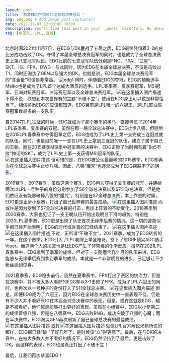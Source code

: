 ```yaml
---
layout: post
title: "恭喜EDG夺得2021全球总决赛冠军 "
img: edg.png # Add image post (optional)
date: 2021-11-07 12:00:00 +0300
description: You’ll find this post in your `_posts` directory. Go ahead and edit it and re-build the site to see your changes. # Add post description (optional)
tag: [中国队, LPL, 游戏]
---
```


北京时间2021年11月7日，在EDG与DK鏖战了五局之后，EDG最终凭借着3-2的总比分成功击败了DK。夺得了本届全球总决赛冠军的同时，也是成为了全球总决赛史上第八支冠军队伍。EDG此前的七支冠军队伍分别是FNC、TPA、“三星”、SKT、IG、FPX、DWG！与此同时，因为EDG在本届全球总决赛，不仅是击败过T1，同时还淘汰了GEN以及强大的DK。也就是说，EDG本届全球总决赛冠军的“含金量”可谓是非常高。
![edg1](https://img-blog.csdnimg.cn/8c9387d5819c4a6bba18cfc63097b665.png?x-oss-process=image/watermark,type_ZHJvaWRzYW5zZmFsbGJhY2s,shadow_50,text_Q1NETiBAcHVzaF9iYWNrKGJlc3Qgd2lzaCk=,size_20,color_FFFFFF,t_70,g_se,x_16)
同时，伴随着EDG的夺冠，EDG的辅助选手Meiko也是成为了LPL首个达成大满贯的选手。LPL春季赛、夏季赛冠军，MSI冠军、亚洲对抗赛冠军、洲际赛冠军以及全球总决赛冠军。
![在这里插入图片描述](https://img-blog.csdnimg.cn/cced9cadc9cd40559a64bc36f5ec16c8.png?x-oss-process=image/watermark,type_ZHJvaWRzYW5zZmFsbGJhY2s,shadow_50,text_Q1NETiBAcHVzaF9iYWNrKGJlc3Qgd2lzaCk=,size_18,color_FFFFFF,t_70,g_se,x_16)
不得不说，联想到本次世界赛的主题“不破不立”，使用在EDG身上可以说是非常恰当了。相信熟悉EDG的应该都知道，EDG目前是LPL唯一的六冠王，是LPL职业联赛冠军数最多的一支队伍。

自2014在LPL征战的时候，EDG就成为了那个赛季的黑马，直接包揽了2014年LPL春季赛、夏季赛的双冠。虽然在那一届全球总决赛中，EDG止步八强，但随后在2015LPL春季赛中夺得冠军之后，EDG也成为了LPL史上第一支完成三连冠成就的队伍。同时，也是目前唯一一支在LPL史上拿到三连冠的队伍，建立了属于自己的王朝。而在2015赛季MSI季中冠军赛的决赛中，EDG击败了当时拥有着“Bo5不败”神话的SKT，成为了LPL史上第一支获得MSI冠军的队伍。
![在这里插入图片描述](https://img-blog.csdnimg.cn/57cf4d58db804349a7c9aca8bd31189c.png?x-oss-process=image/watermark,type_ZHJvaWRzYW5zZmFsbGJhY2s,shadow_50,text_Q1NETiBAcHVzaF9iYWNrKGJlc3Qgd2lzaCk=,size_18,color_FFFFFF,t_70,g_se,x_16)
但可惜的是，在EDG被公认最巅峰的2015赛季，EDG却再次在全球总决赛中止步八强。因此，八强“魔咒”也逐渐成为了EDG摆脱不了的阴影。

2016赛季、2017赛季，虽然这两个赛季，EDG再次夺得了夏季赛的冠军，并连续两次以LPL一号种子的身份分别参加了S6全球总决赛以及S7全球总决赛，但是他们依旧没有能够破掉八强的“魔咒”，特别是在S7全球总决赛，本土作战的时候，EDG更是止步小组赛，打出了自己世界赛的最差成绩。
![在这里插入图片描述](https://img-blog.csdnimg.cn/13164e6e3b9c49f58e224329b17e54cd.png?x-oss-process=image/watermark,type_ZHJvaWRzYW5zZmFsbGJhY2s,shadow_50,text_Q1NETiBAcHVzaF9iYWNrKGJlc3Qgd2lzaCk=,size_16,color_FFFFFF,t_70,g_se,x_16)
而或许是因为受到了S7全球总决赛的打击，再加上阵容的不断变化，2018赛季到2020赛季，大家也见证了一支王朝队伍开始出现明显下滑的趋势。特别是2020LPL夏季赛，EDG更是出现了队史首次无缘季后赛的情况。这一切的迹象似乎都已经开始表明，EDG的时代或许真的已经结束了。
![在这里插入图片描述](https://img-blog.csdnimg.cn/ad730210977744618263526626b596ed.png?x-oss-process=image/watermark,type_ZHJvaWRzYW5zZmFsbGJhY2s,shadow_50,text_Q1NETiBAcHVzaF9iYWNrKGJlc3Qgd2lzaCk=,size_18,color_FFFFFF,t_70,g_se,x_16)![在这里插入图片描述](https://img-blog.csdnimg.cn/ed9c7b933fd34fa891b10a234a747ed4.png?x-oss-process=image/watermark,type_ZHJvaWRzYW5zZmFsbGJhY2s,shadow_50,text_Q1NETiBAcHVzaF9iYWNrKGJlc3Qgd2lzaCk=,size_19,color_FFFFFF,t_70,g_se,x_16)
不过，正所谓“不破不立”，2021赛季，成为了EDG转折的一年。在这个赛季，EDG引入了LPL老牌上单圣枪哥，签下了前GRF顶尖ADC选手Viper。而这两个人的加盟也是让EDG产生了非常棒的化学反应。虽然在2021LPL春季赛中，EDG拿到了季军的成绩，但对于一支刚磨合几个月的队伍来讲，EDG能够从无缘季后赛到拿到季军的成绩，本就是一个非常明显的进步，已足够让不少粉丝感到惊喜。

2021夏季赛，EDG稳步前行。虽然在夏季赛中，FPX打出了赛区的统治力，但是在决赛中，并不被太多人看好的EDG却以3-1击败了FPX。成为了LPL六冠王的同时，也再次以一号种子的身份打入了S11全球总决赛。
![在这里插入图片描述](https://img-blog.csdnimg.cn/46783f9f24514b669d633f67bbe68bb4.png?x-oss-process=image/watermark,type_ZHJvaWRzYW5zZmFsbGJhY2s,shadow_50,text_Q1NETiBAcHVzaF9iYWNrKGJlc3Qgd2lzaCk=,size_19,color_FFFFFF,t_70,g_se,x_16)
但是，即便EDG成为了六冠王，因为EDG在全球总决赛历史中一直表现不佳，仍是有不少人并不看好EDG在本届全球总决赛中的表现。但是，或许这就是EDG，越是不被看好，他们越是能够打出更好的表现。虽然在小组赛中，EDG以小组第二的成绩晋级八强，但是在八强赛中，EDG击败RNG，成功突破了八强的心魔；而在半决赛中，EDG淘汰GEN再次刷新了自己全球总决赛的最佳成绩。
![在这里插入图片描述](https://img-blog.csdnimg.cn/31844957a2d6421a954b2626a651c5c8.png?x-oss-process=image/watermark,type_ZHJvaWRzYW5zZmFsbGJhY2s,shadow_50,text_Q1NETiBAcHVzaF9iYWNrKGJlc3Qgd2lzaCk=,size_20,color_FFFFFF,t_70,g_se,x_16)
或许![在这里插入图片描述](https://img-blog.csdnimg.cn/48173ac530ca4eed8806eb5d5722978f.png?x-oss-process=image/watermark,type_ZHJvaWRzYW5zZmFsbGJhY2s,shadow_50,text_Q1NETiBAcHVzaF9iYWNrKGJlc3Qgd2lzaCk=,size_12,color_FFFFFF,t_70,g_se,x_16)
就像LPL官方解说米勒所说的那样，EDG都已经“破 ”了好几年了，是时候该“立”得更高了。最后，在与DK的决赛中，在被大多数人并不看好的情况下，EDG仍然坚持到了最后，更是击败了DK。而这样的表现，EDG也是真正打出了不破不立！

最后，让我们再次恭喜EDG！